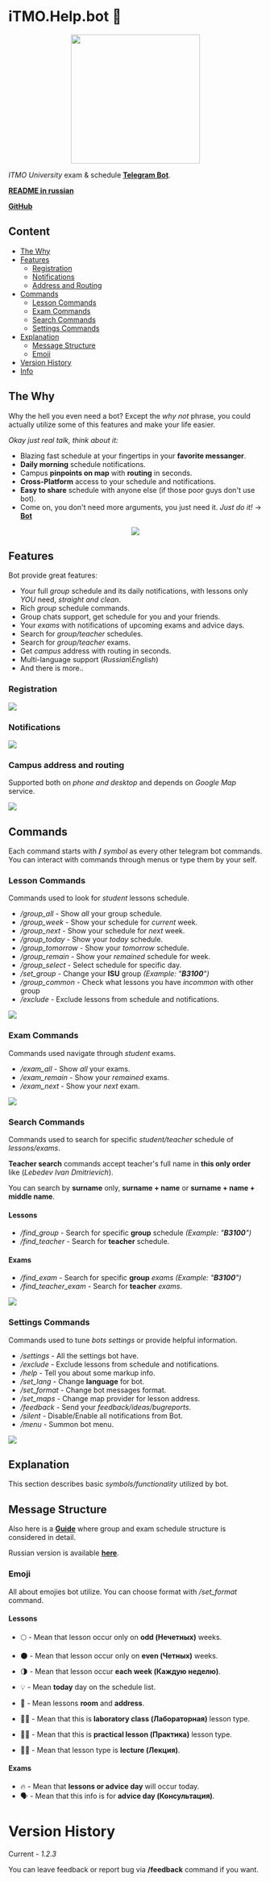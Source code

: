 # iTMO.Help.bot 💬

<p align="center">
  <img src="https://media.giphy.com/media/xT9IgjZR0GmgffYgve/giphy.gif" width="256" height="256" align="middle"/>
</p>

*ITMO University* exam & schedule **[Telegram Bot](https://telegram.me/iTMOHelpBot "iTMO.Help Bot")**.

**[README in russian](https://goodforgod.github.io/itmo.help.bot/README-RU "README Russian")**

**[GitHub](https://github.com/GoodforGod/itmo.help.bot)**

## Content
- [The Why](#the-why)
- [Features](#features)
  - [Registration](#registration)
  - [Notifications](#notifications)
  - [Address and Routing](#campus-address-and-routing)
- [Commands](#commands)
  - [Lesson Commands](#lesson-commands)
  - [Exam Commands](#exam-commands)
  - [Search Commands](#search-commands)
  - [Settings Commands](#settings-commands)
- [Explanation](#explanation)
  - [Message Structure](#message-structure)
  - [Emoji](#emoji)
- [Version History](#version-history)
- [Info](#info)

## The Why

Why the hell you even need a bot? Except the *why not* phrase, you could actually utilize some of this features and make your life easier.

*Okay just real talk, think about it:*
* Blazing fast schedule at your fingertips in your **favorite messanger**.
* **Daily morning** schedule notifications.
* Campus **pinpoints on map** with **routing** in seconds. 
* **Cross-Platform** access to your schedule and notifications.
* **Easy to share** schedule with anyone else (if those poor guys don't use bot).
* Come on, you don't need more arguments, you just need it. *Just do it!* -> **[Bot](https://telegram.me/iTMOHelpBot "iTMO.Help Bot")**

<p align="center">
  <img src="https://media.giphy.com/media/m8jdGkV9YSWVd4qwFb/giphy.gif" align="middle"/>
</p>

## Features

Bot provide great features:
* Your full *group* schedule and its daily notifications, with lessons only *YOU* need, *straight and clean*.
* Rich *group* schedule commands.
* Group chats support, get schedule for you and your friends.
* Your *exams* with notifications of upcoming exams and advice days.
* Search for *group/teacher* schedules.
* Search for *group/teacher* exams.
* Get *campus* address with routing in seconds.
* Multi-language support (*Russian\English*)
* And there is more..
 
### Registration

<img src="https://media.giphy.com/media/etKVHaFU6sXFatmm32/giphy.gif" align="middle"/>

### Notifications

<img src="https://media.giphy.com/media/6E8XSP4gtbdIi9Jf5h/giphy.gif" align="middle"/>

### Campus address and routing

Supported both on *phone and desktop* and depends on *Google Map* service.

<img src="https://media.giphy.com/media/TgMKRdf8po8WSr6el5/giphy.gif" align="middle"/>
 
## Commands

Each command starts with **/** *symbol* as every other telegram bot commands.
You can interact with commands through menus or type them by your self.

### Lesson Commands

Commands used to look for *student* lessons schedule.

* */group_all* - Show *all* your group schedule.
* */group_week* - Show your schedule for *current* week.
* */group_next* - Show your schedule for *next* week.
* */group_today* - Show your *today* schedule.
* */group_tomorrow* - Show your *tomorrow* schedule.
* */group_remain* - Show your *remained* schedule  for week.
* */group_select* - Select schedule for specific day.
* */set_group* - Change your **ISU** group *(Example: "**B3100**")*
* */group_common* - Check what lessons you have *incommon* with other group
* */exclude* - Exclude lessons from schedule and notifications.

<img src="https://media.giphy.com/media/2tQXuMCCnOpjmXi26t/giphy.gif" align="middle"/>

### Exam Commands

Commands used navigate through *student* exams.

* */exam_all* - Show *all* your exams.
* */exam_remain* - Show your *remained* exams.
* */exam_next* - Show your *next* exam.

<img src="https://media.giphy.com/media/LTDIFPM4qn57EudFzQ/giphy.gif" align="middle"/>

### Search Commands

Commands used to search for specific *student/teacher* schedule of *lessons/exams*.

**Teacher search** commands accept teacher's full name in **this only order** like (*Lebedev Ivan Dmitrievich*).

You can search by **surname** only, **surname + name** or **surname + name + middle name**.

#### Lessons
* */find_group* - Search for specific **group** schedule *(Example: "**B3100**")*
* */find_teacher* - Search for **teacher** schedule.

#### Exams
* */find_exam* - Search for specific **group** *exams* *(Example: "**B3100**")*
* */find_teacher_exam* - Search for **teacher** *exams*.

<img src="https://media.giphy.com/media/7JapcjYVTTzKoxogxz/giphy.gif" align="middle"/>

### Settings Commands

Commands used to tune *bots settings* or provide helpful information.

* */settings* - All the settings bot have.
* */exclude* - Exclude lessons from schedule and notifications.
* */help* - Tell you about some markup info.
* */set_lang* - Change **language** for bot.
* */set_format* - Change bot messages format.
* */set_maps* - Change map provider for lesson address.
* */feedback* - Send your *feedback/ideas/bugreports*.
* */silent* - Disable/Enable all notifications from Bot.
* */menu* - Summon bot menu.

<img src="https://media.giphy.com/media/4ZogUfsrvXj3fEK2kc/giphy.gif" align="middle"/>

## Explanation

This section describes basic *symbols/functionality* utilized by bot.

## Message Structure

Also here is a **[Guide](https://telegra.ph/Welcome-10-17 "Guide (ENG)")** where group and exam schedule structure is considered in detail.

Russian version is available **[here](https://telegra.ph/Dobro-pozhalovat-10-17-2 "Guide (RUS)")**.

### Emoji

All about emojies bot utilize.
You can choose format with */set_format* command.

#### Lessons
* 🌕 - Mean that lesson occur only on **odd (Нечетных)** weeks.
* 🌑 - Mean that lesson occur only on **even (Четных)** weeks.
* 🌗 - Mean that lesson occur **each week (Каждую неделю)**.
* 💡 - Mean **today** day on the schedule list.
* 📍 - Mean lessons **room** and **address**.

* 👨‍🔬 - Mean that this is **laboratory class (Лабораторная)** lesson type.
* 👨‍🏭 - Mean that this is **practical lesson (Практика)** lesson type.
* 👨‍🏫 - Mean that lesson type is **lecture (Лекция)**.

#### Exams
* 🔥 - Mean that **lessons or advice day** will occur today.
* 🗣 - Mean that this info is for **advice day (Консультация)**.

# Version History

Current - *1.2.3*

You can leave feedback or report bug via **/feedback** command if you want.
